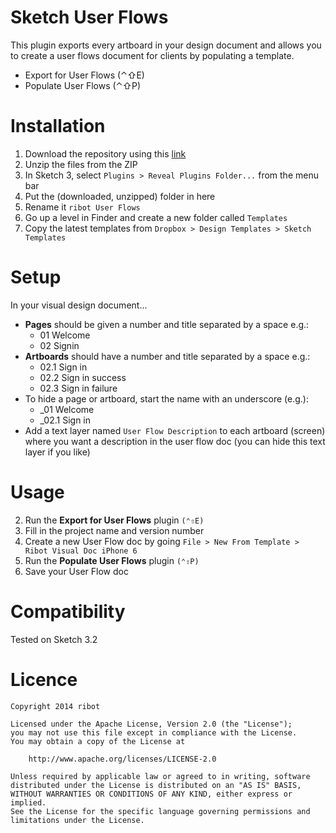 # Sketch User Flows
This plugin exports every artboard in your design document and allows you to create a user flows document for clients by populating a template.

- Export for User Flows (⌃⇧E)
- Populate User Flows (⌃⇧P)

# Installation
1. Download the repository using this [link](https://github.com/ribot/sketch-linked-images/archive/master.zip)
2. Unzip the files from the ZIP
3. In Sketch 3, select `Plugins > Reveal Plugins Folder...` from the menu bar
4. Put the (downloaded, unzipped) folder in here
5. Rename it `ribot User Flows`
5. Go up a level in Finder and create a new folder called `Templates`
6. Copy the latest templates from `Dropbox > Design Templates > Sketch Templates`

# Setup
In your visual design document...
* **Pages** should be given a number and title separated by a space e.g.:
    * 01 Welcome
    * 02 Signin
* **Artboards** should have a number and title separated by a space e.g.:
    * 02.1 Sign in
    * 02.2 Sign in success
    * 02.3 Sign in failure
* To hide a page or artboard, start the name with an underscore (e.g.):
   *  _01 Welcome
   *  _02.1 Sign in
* Add a text layer named `User Flow Description` to each artboard (screen) where you want a description in the user flow doc (you can hide this text layer if you like)

# Usage
2. Run the **Export for User Flows** plugin `(⌃⇧E)`
2. Fill in the project name and version number
3. Create a new User Flow doc by going `File > New From Template > Ribot Visual Doc iPhone 6`
4. Run the **Populate User Flows** plugin `(⌃⇧P)`
5. Save your User Flow doc

# Compatibility
Tested on Sketch 3.2

# Licence
```
Copyright 2014 ribot

Licensed under the Apache License, Version 2.0 (the "License");
you may not use this file except in compliance with the License.
You may obtain a copy of the License at

    http://www.apache.org/licenses/LICENSE-2.0

Unless required by applicable law or agreed to in writing, software
distributed under the License is distributed on an "AS IS" BASIS,
WITHOUT WARRANTIES OR CONDITIONS OF ANY KIND, either express or implied.
See the License for the specific language governing permissions and
limitations under the License.
```
